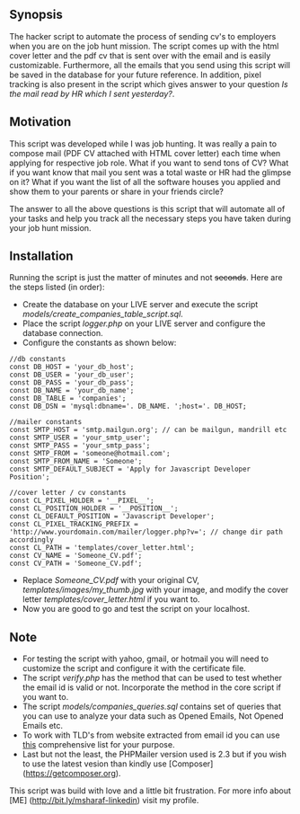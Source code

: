 ## Synopsis

The hacker script to automate the process of sending cv's to employers when you are on the job hunt mission. The script comes up with the html cover letter and the pdf cv that is sent over with the email and is easily customizable. Furthermore, all the emails that you send using this script will be saved in the database for your future reference. In addition, pixel tracking is also present in the script which gives answer to your question *Is the mail read by HR which I sent yesterday?*.

## Motivation

This script was developed while I was job hunting. It was really a pain to compose mail (PDF CV attached with HTML cover letter) each time when applying for respective job role. What if you want to send tons of CV? What if you want know that mail you sent was a total waste or HR had the glimpse on it? What if you want the list of all the software houses you applied and show them to your parents or share in your friends circle?

The answer to all the above questions is this script that will automate all of your tasks and help you track all the necessary steps you have taken during your job hunt mission.

## Installation

Running the script is just the matter of minutes and not ~~seconds~~. Here are the steps listed (in order):
* Create the database on your LIVE server and execute the script *models/create_companies_table_script.sql*.
* Place the script *logger.php* on your LIVE server and configure the database connection.
* Configure the constants as shown below:
```
//db constants
const DB_HOST = 'your_db_host';
const DB_USER = 'your_db_user';
const DB_PASS = 'your_db_pass';
const DB_NAME = 'your_db_name';
const DB_TABLE = 'companies';
const DB_DSN = 'mysql:dbname='. DB_NAME. ';host='. DB_HOST;

//mailer constants
const SMTP_HOST = 'smtp.mailgun.org'; // can be mailgun, mandrill etc
const SMTP_USER = 'your_smtp_user';
const SMTP_PASS = 'your_smtp_pass';
const SMTP_FROM = 'someone@hotmail.com';
const SMTP_FROM_NAME = 'Someone';
const SMTP_DEFAULT_SUBJECT = 'Apply for Javascript Developer Position';

//cover letter / cv constants
const CL_PIXEL_HOLDER = '__PIXEL__';
const CL_POSITION_HOLDER = '__POSITION__';
const CL_DEFAULT_POSITION = 'Javascript Developer';
const CL_PIXEL_TRACKING_PREFIX = 'http://www.yourdomain.com/mailer/logger.php?v='; // change dir path accordingly
const CL_PATH = 'templates/cover_letter.html';
const CV_NAME = 'Someone_CV.pdf';
const CV_PATH = 'Someone_CV.pdf';
```

* Replace *Someone_CV.pdf* with your original CV, *templates/images/my_thumb.jpg* with your image, and modify the cover letter *templates/cover_letter.html* if you want to.
* Now you are good to go and test the script on your localhost.

## Note
* For testing the script with yahoo, gmail, or hotmail you will need to customize the script and configure it with the certificate file.
* The script *verify.php* has the method that can be used to test whether the email id is valid or not. Incorporate the method in the core script if you want to.
* The script *models/companies_queries.sql* contains set of queries that you can use to analyze your data such as Opened Emails, Not Opened Emails etc.
* To work with TLD's from website extracted from email id you can use [this](http://jecas.cz/tld-list/) comprehensive list for your purpose.
* Last but not the least, the PHPMailer version used is 2.3 but if you wish to use the latest vesion than kindly use [Composer] (https://getcomposer.org).

This script was build with love and a little bit frustration. For more info about [ME] (http://bit.ly/msharaf-linkedin) visit my profile.
